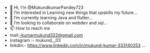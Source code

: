 - 👋 Hi, I’m @MukundkumarPandey723
- 👀 I’m interested in Learning new things that upskills my future...
- 🌱 I’m currently learning  Java and flutter...
- 💞️ I’m looking to collaborate on webdev and sql...
- 📫 How to reach me 
- mail:-kumarmukund322@gmail.com
- instagram :- mukund__03
- linkdin:-
https://www.linkedin.com/in/mukund-kumar-333140253
 ...

<!---
MukundkumarPandey723/MukundkumarPandey723 is a ✨ special ✨ repository because its `README.md` (this file) appears on your GitHub profile.
You can click the Preview link to take a look at your changes.
--->
